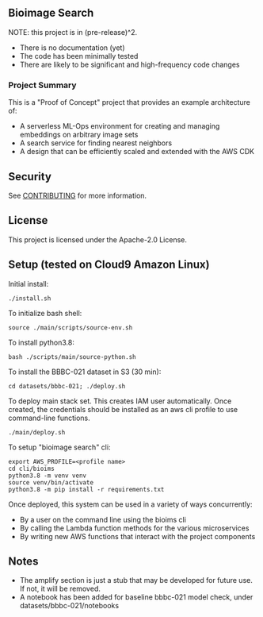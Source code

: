 ## Bioimage Search

NOTE: this project is in (pre-release)^2.

* There is no documentation (yet)
* The code has been minimally tested
* There are likely to be significant and high-frequency code changes

### Project Summary

This is a "Proof of Concept" project that provides an example architecture of:

* A serverless ML-Ops environment for creating and managing embeddings on arbitrary image sets
* A search service for finding nearest neighbors
* A design that can be efficiently scaled and extended with the AWS CDK

## Security

See [CONTRIBUTING](CONTRIBUTING.md#security-issue-notifications) for more information.

## License

This project is licensed under the Apache-2.0 License.

## Setup (tested on Cloud9 Amazon Linux)

Initial install:

    ./install.sh

To initialize bash shell:

    source ./main/scripts/source-env.sh

To install python3.8:

    bash ./scripts/main/source-python.sh

To install the BBBC-021 dataset in S3 (30 min):

    cd datasets/bbbc-021; ./deploy.sh

To deploy main stack set. This creates IAM user automatically.
Once created, the credentials should be installed as an aws cli profile
to use command-line functions.

    ./main/deploy.sh

To setup "bioimage search" cli:

    export AWS_PROFILE=<profile name>
    cd cli/bioims
    python3.8 -m venv venv
    source venv/bin/activate
    python3.8 -m pip install -r requirements.txt

Once deployed, this system can be used in a variety of ways concurrently:

* By a user on the command line using the bioims cli
* By calling the Lambda function methods for the various microservices
* By writing new AWS functions that interact with the project components

## Notes

* The amplify section is just a stub that may be developed for future use. If not, it will be removed.
* A notebook has been added for baseline bbbc-021 model check, under datasets/bbbc-021/notebooks
